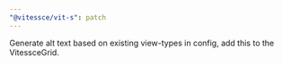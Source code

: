 ```yaml
---
"@vitessce/vit-s": patch
---
```


Generate alt text based on existing view-types in config, add this to the VitessceGrid.
